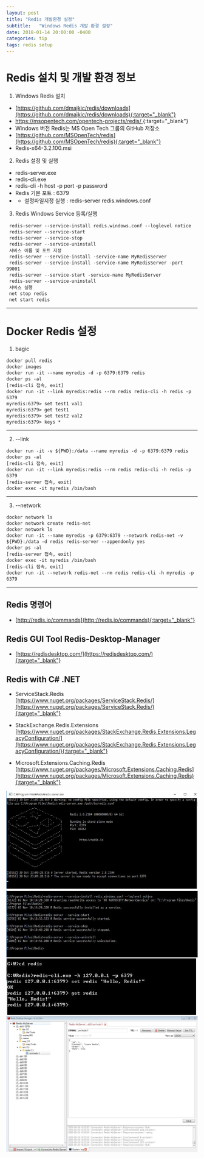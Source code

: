 ```yaml
---
layout: post
title: "Redis 개발환경 설정"
subtitle:   "Windows Redis 개발 환경 설정"
date: 2018-01-14 20:00:00 -0400
categories: tip
tags: redis setup
---
```


# Redis 설치 및 개발 환경 정보
1. Windows Redis 설치
- [https://github.com/dmajkic/redis/downloads](https://github.com/dmajkic/redis/downloads){:target="_blank"}
- [https://msopentech.com/opentech-projects/redis/ ](https://msopentech.com/opentech-projects/redis/ ){:target="_blank"}
- Windows 버전 Redis는 MS Open Tech 그룹의 GitHub 저장소
- [https://github.com/MSOpenTech/redis](https://github.com/MSOpenTech/redis){:target="_blank"}
- Redis-x64-3.2.100.msi

2. Redis 설정 및 실행
- redis-server.exe
- redis-cli.exe
- redis-cli -h host -p port -p password
- Redis 기본 포트 : 6379
- * 설정파일지정 실행 : redis-server redis.windows.conf

3. Redis Windows Service 등록/실행
```
 redis-server --service-install redis.windows.conf --loglevel notice
 redis-server --service-start
 redis-server --service-stop
 redis-server --service-uninstall
 서비스 이름 및 포트 지정
 redis-server --service-install -service-name MyRedisServer
 redis-server --service-install -service-name MyRedisServer -port 99001
 redis-server --service-start -service-name MyRedisServer
 redis-server --service-uninstall
 서비스 실행
 net stop redis
 net start redis
```

***
# Docker Redis 설정
1. bagic
```
docker pull redis
docker images
docker run -it --name myredis -d -p 6379:6379 redis
docker ps -al
[redis-cli 접속, exit]  
docker run -it --link myredis:redis --rm redis redis-cli -h redis -p 6379    
myredis:6379> set test1 val1
myredis:6379> get test1
myredis:6379> set test2 val2
myredis:6379> keys *
```
----------------------
2. --link 
```
docker run -it -v ${PWD}:/data --name myredis -d -p 6379:6379 redis 
docker ps -al
[redis-cli 접속, exit]  
docker run -it --link myredis:redis --rm redis redis-cli -h redis -p 6379    
[redis-server 접속, exit]  
docker exec -it myredis /bin/bash
```
----------------------
3. --network
```
docker network ls
docker network create redis-net
docker network ls
docker run -it --name myredis -p 6379:6379 --network redis-net -v ${PWD}:/data -d redis redis-server --appendonly yes
docker ps -al
[redis-server 접속, exit]  
docker exec -it myredis /bin/bash
[redis-cli 접속, exit]  
docker run -it --network redis-net --rm redis redis-cli -h myredis -p 6379
```
***

## Redis 명령어
- [http://redis.io/commands](http://redis.io/commands){:target="_blank"}

## Redis GUI Tool Redis-Desktop-Manager
- [https://redisdesktop.com/](https://redisdesktop.com/){:target="_blank"}

## Redis with C# .NET  
- ServiceStack.Redis
  [https://www.nuget.org/packages/ServiceStack.Redis/](https://www.nuget.org/packages/ServiceStack.Redis/){:target="_blank"}
- StackExchange.Redis.Extensions
  [https://www.nuget.org/packages/StackExchange.Redis.Extensions.LegacyConfiguration/](https://www.nuget.org/packages/StackExchange.Redis.Extensions.LegacyConfiguration/){:target="_blank"}
  
- Microsoft.Extensions.Caching.Redis
  [https://www.nuget.org/packages/Microsoft.Extensions.Caching.Redis](https://www.nuget.org/packages/Microsoft.Extensions.Caching.Redis){:target="_blank"}


![img1](/assets/img/post/redis/img1.jpg)
![img2](/assets/img/post/redis/img2.jpg)
![img3](/assets/img/post/redis/img3.jpg)
![img4](/assets/img/post/redis/img4.jpg)